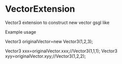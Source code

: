 # VectorExtension
Vector3 extension to construct new vector gsgl like

Example usage

Vector3 originalVector=new Vector3(1,2,3);

Vector3 xxx=originalVector.xxx;//Vector3(1,1,1);
Vector3 xyy=originalVector.xyy;//Vector3(1,2,2);


